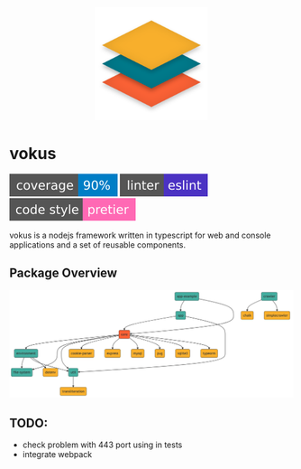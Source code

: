 <p align="center" width="100%">
    <img width="200" src="./doc/logo.png"> 
</p>

# vokus

[![coverage: 90%](./doc/shields/coverage.svg?sanitize=true)](https://github.com/vokus/vokus) [![linter: eslint](./doc/shields/linter.svg?sanitize=true)](https://github.com/vokus/vokus) [![code style: prettier](./doc/shields/code-style.svg?sanitize=true)](https://github.com/vokus/vokus)

vokus is a nodejs framework written in typescript for web and console applications and a set of reusable components.

## Package Overview
<img src="./doc/mmd/package-dependencies.png"> 

## TODO:

* check problem with 443 port using in tests
* integrate webpack